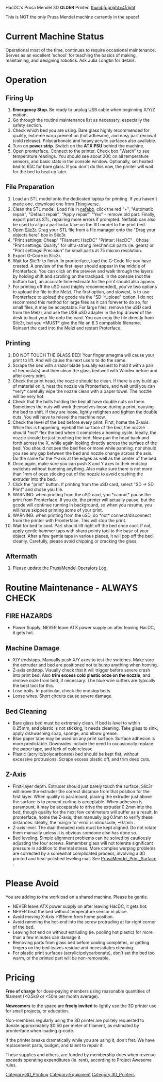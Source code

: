 HacDC's Prusa Mendel 3D **OLDER** Printer.
[thumb\|upright=4\|right](File:PrusaMendelPresent.jpg)

This is NOT the only Prusa Mendel machine currently in the space!

# Current Machine Status

Operational most of the time, continues to require occasional
maintenance. Serves as an excellent 'school' for teaching the basics of
making, maintaining, and designing robotics. Ask Julia Longtin for
details.

# Operation

## Firing Up

1.  **Emergency Stop**. Be ready to unplug USB cable when beginning
    X/Y/Z motion.
2.  Go through the routine maintenance list as necessary, especially the
    safety section.
3.  Check which bed you are using. Bare glass highly recommended for
    quality, extreme warp prevention (hot adhesion), and easy part
    removal (cold release). Polycarbonate and heavy acrylic surfaces
    also available.
4.  Turn on **power strip**. Switch on the **ATX PSU** behind the
    machine.
5.  Open pronterface. Connect to the printer. Check box "Watch" to see
    temperature readings. You should see about 20C on all temperature
    sensors, and basic stats in the console window. Optionally, set
    heated bed to 65C for bare glass. If you don't do this now, the
    printer will wait for the bed to heat up later.

## File Preparation

1.  Load an STL model onto the dedicated laptop for printing. If you
    haven't made one, download one from
    [Thingiverse](http://www.thingiverse.com/).
2.  Clean the STL model. Load file in
    [nefabb](http://www.netfabb.com/stl_repair_fixing.php), click the
    red "+", "Automatic repair", "Default repair", "Apply repair",
    "Yes" - remove old part. Finally, export part as STL, repairing more
    errors if prompted. Netfabb can also be used to align a particular
    face on the 3D model to the print bed.
3.  Open [Slic3r](http://slic3r.org/). Drag your STL file from a file
    manager onto the "Drag your objects here" box in Slic3r.
4.  "Print settings: Cheap" "Filament: HacDC" "Printer: HacDC" . Chose
    "Print settings: Quality" for ultra-strong mechanical parts (ie.
    gears) or "Print settings: Precision" for small parts at 75 micron
    resolution.
5.  Export G-Code in Slic3r.
6.  Wait for Slic3r to finish. In pronterface, load the G-Code file you
    have created. A preview of the first layer should appear in the
    middle of Pronterface. You can click on the preview and walk through
    the layers by holding shift and scrolling on the trackpad. In the
    console (not the bottom bar), an accurate time estimate for the
    print should also appear.
7.  For printing off the uSD card (highly recommended), you've two
    options to upload the file to the Melzi. The first option, and
    slowest, is to use Pronterface to upload the gcode via the
    "SD-\>Upload" option. I do not recommend this method for large files
    as it can forever to do so, for small files, it may be acceptable.
    For large files, remove the uSD card from the Melzi, and use the USB
    uSD adapter in the top drawer of the desk to load your file onto the
    card. You can copy the file directly from Slic3r, but you \*MUST\*
    give the file an 8.3 compatible filename. Reinsert the card into the
    Melzi and restart Proterface.

## Printing

1.  DO NOT TOUCH THE GLASS BED! Your finger smegma will cause your print
    to lift. And will cause the next users to do the same.
2.  Scrape the bed with a razor blade (usually easiest to hold it with a
    pair of hemostats) and then clean the glass bed well with Windex
    before and after every print.
3.  Check the print head, the nozzle should be clean. If there is any
    build up of material on it, heat the nozzle via Pronterface, and
    wait until you can \*very\* carefully wipe the nozzle clean with a
    paper towel. The nozzle will be very hot.
4.  Check that the bolts holding the bed all have double nuts on them.
    Sometimes the nuts will work themselves loose during a print,
    causing the bed to shift. If they are loose, lightly retighten and
    tighten the double nuts. You will have to relevel the machine now.
5.  Check the level of the bed before every print. First, home the
    Z-axis. While this is happening, eyeball the surface of the bed, the
    nozzle should \*not\* flex the bed when it completes a homing cycle.
    Ideally, the nozzle should be just touching the bed. Now pan the
    head back and forth across the X, while again looking directly
    across the surface of the bed. You should not see the bed flex or
    move while panning, nor should you see any gap between the bed and
    nozzle change across the axis. Do the same for the Y-axis at the
    edges as well as the center of the bed.
6.  Once again, make sure you can push X and Y axes to their endstop
    switches without bumping anything. Also make sure there is not more
    than 1mm of ooze sticking out of the nozzle to avoid crashing the
    extruder into the bed.
7.  Click the "print" button. If printing from the uSD card, select "SD
    -\> SD Print" and chose you file.
8.  WARNING: when printing from the uSD card, you \*cannot\* pause the
    print from Pronterface. If you do, the printer will actually pause,
    but the gcode will continue running in background, so when you
    resume, you will have skipped printing some of your print.
9.  WARNING: when printing from the uSD, do \*not\* connect/disconnect
    from the printer with Pronterface. This will stop the print.
10. Wait for bed to cool. Part should lift right off the bed once cool.
    If not, apply gentle hammer taps with sharp pointy tool to the base
    of your object. After a few gentle taps in various places, it will
    pop off the bed cleanly. Carefully, please avoid chipping or
    cracking the glass.

## Aftermath

1.  Please update the [PrusaMendel Operators
    Log](PrusaMendel_Operators_Log).

# Routine Maintenance - ALWAYS CHECK

## FIRE HAZARDS

-   Power Supply. NEVER leave ATX power supply on after leaving HacDC,
    it gets hot.

## Machine Damage

-   X/Y endstops. Manually push X/Y axes to test the switches. Make sure
    the extruder and bed are positioned not to bump anything when
    homing.
-   Z-axis endstop. Visually check that it will trigger before severe
    crash into print bed. Also **trim excess cold plastic ooze on the
    nozzle**, and remove ooze from bed, if necessary. The blue wire
    cutters are typically the best tool for this.
-   Lose bolts. In particular, check the endstop bolts.
-   Loose wires. Short circuits cause severe damage.

## Bed Cleaning

-   Bare glass bed must be extremely clean. If bed is level to within
    0.25mm, and plastic is not sticking, it needs cleaning. Take glass
    to sink, apply dishwashing soap, sponge, and elbow grease.
-   Blue paper tape may be used on any print surface. Surface adhesion
    is more predictable. Downsides include the need to occasionally
    replace the paper tape, and lack of cold release.
-   Plastic (acrylic/polycarbonate) bed should be kept flat, without
    excessive protrusions. Scrape excess plastic off, and trim deep
    cuts.

## Z-Axis

-   First-layer depth. Extruder should just barely touch the surface,
    Slic3r will move the extruder the correct distance from that
    position for the first layer. When quality is paramount, placing the
    extruder just above the surface is to prevent curling is acceptable.
    When adhesion is paramount, it may be acceptable to drive the
    extruder 0.2mm into the bed, though quality for the next few
    centimeters will suffer as a result. In pronterface, home the
    Z-axis, then manually jog 0.1mm to verify these distances. Ideally,
    the margin for error is minuscule, \~0.1mm .
-   Z-axis level. The dual threaded rods must be kept aligned. Do not
    rotate them manually unless it is obvious someone else has done so.
-   Bed leveling. Simple alignment problems can be solved by cautiously
    adjusting the four screws. Remember glass will not tolerate
    significant pressure in addition to thermal stress. More complex
    warping problems are corrected by a somewhat complicated process,
    involving a 3D printed and heat-polished leveling mat. See
    [PrusaMendel_Print_Surface](PrusaMendel_Print_Surface) .

# Please Avoid

You are adding to the workload on a shared machine. Please be gentle.

-   NEVER leave ATX power supply on after leaving HacDC, it gets hot.
-   NEVER heat the bed without temperature sensor in place.
-   Avoid moving X-Axis \>195mm from home position.
-   Avoid ramming the hot-end into the screw protruding at far-right
    corner of the bed.
-   Leaving hot end on without extruding (ie. pooling hot plastic) for
    more than a few minutes can damage it.
-   Removing parts from glass bed before cooling completes, or getting
    fingers on the bed leaves residue and necessitates cleaning.
-   For plastic print surfaces (acrylic/polycarbonate), don't set the
    bed too warm, or the printed part will be non-removable.

# Pricing

**Free of charge** for dues-paying members using reasonable quantities
of filament (\<0.5kG or \<50m per month average).

**Newcomers** to the space are **freely invited** to lightly use the 3D
printer use for small projects, or education.

Non-members regularly using the 3D printer are politely requested to
donate approximately \$0.50 per meter of filament, as estimated by
pronterface when loading g-code.

If the printer breaks dramatically while you are using it, don't fret.
We have replacement parts, budget, and talent to repair it.

These supplies and others, are funded by membership dues when revenue
exceeds operating expenditures (ie. rent), according to Project Awesome
rules.

[Category:3D_Printing](Category:3D_Printing)
[Category:Equipment](Category:Equipment)
[Category:3D_Printers](Category:3D_Printers)
